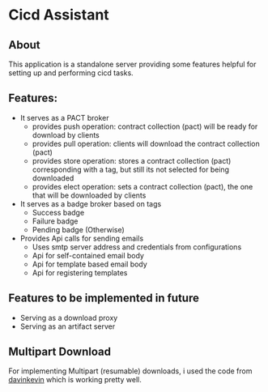 

Cicd Assistant
==============



About
-----

This application is a standalone server providing some features helpful for 
setting up and performing cicd tasks.



Features:
---------

* It serves as a PACT broker
  * provides push operation: contract collection (pact) will be ready for download by clients
  * provides pull operation: clients will download the contract collection (pact)
  * provides store operation: stores a contract collection (pact) corresponding with a tag, but still its not selected for being downloaded
  * provides elect operation: sets a contract collection (pact), the one that will be downloaded by clients
* It serves as a badge broker based on tags
  * Success badge
  * Failure badge
  * Pending badge (Otherwise)
* Provides Api calls for sending emails
  * Uses smtp server address and credentials from configurations
  * Api for self-contained email body 
  * Api for template based email body
  * Api for registering templates
  

Features to be implemented in future
------------------------------------


* Serving as a download proxy
* Serving as an artifact server


Multipart Download
---------------------


For implementing Multipart (resumable) downloads, i used the code from 
[davinkevin](https://github.com/davinkevin/Podcast-Server/blob/d927d9b8cb9ea1268af74316cd20b7192ca92da7/src/main/java/lan/dk/podcastserver/utils/multipart/MultipartFileSender.java)
 which is working pretty well.
